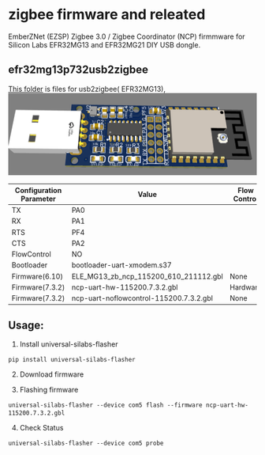 # zigbee firmware and releated

EmberZNet (EZSP) Zigbee 3.0 / Zigbee Coordinator (NCP) firmmware for Silicon Labs EFR32MG13 and EFR32MG21 DIY USB dongle.

## efr32mg13p732usb2zigbee

[This folder](https://github.com/dongbh/zigbee/tree/main/efr32mg13p732usb2zigbee) is files for usb2zigbee( EFR32MG13),  
![picture of diy usb dongle](../res/3d_pcb.png)

| Configuration Parameter  | Value |Flow Control|
|---------------|-----------|-----------|
| TX  | PA0 ||
| RX  | PA1 ||
| RTS | PF4 ||
| CTS | PA2 ||
| FlowControl| NO||
| Bootloader | bootloader-uart-xmodem.s37 ||
| Firmware(6.10) | ELE_MG13_zb_ncp_115200_610_211112.gbl |None|
| Firmware(7.3.2) | ncp-uart-hw-115200.7.3.2.gbl | Hardware|
| Firmware(7.3.2) | ncp-uart-noflowcontrol-115200.7.3.2.gbl | None|

## Usage:
1. Install universal-silabs-flasher
```
pip install universal-silabs-flasher
```
2. Download firmware

3. Flashing firmware
```
universal-silabs-flasher --device com5 flash --firmware ncp-uart-hw-115200.7.3.2.gbl
```
4. Check Status
```
universal-silabs-flasher --device com5 probe
```